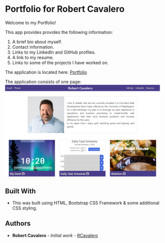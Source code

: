# Portfolio for Robert Cavalero

Welcome to my Portfolio!

This app provides provides the following information:
 1. A brief bio about myself.
 2. Contact information. 
 3. Links to my LinkedIn and GitHub profiles.
 4. A link to my resume.
 5. Links to some of the projects I have worked on.

The application is located here: [Portfolio](https://rlcportfolio.herokuapp.com/) 

The application consists of one page:
![Portfolio](/src/assets/images/portfolio.png)

## Built With

* This was built using HTML, Bootstrap CSS Framework & some additional CSS styling.

## Authors

* **Robert Cavalero** - *Initial work* - [RCavalero](https://github.com/rcavalero)